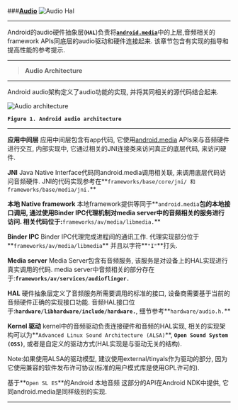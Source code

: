 
###[**Audio**](http://source.android.com/devices/audio/index.html)
![Audio Hal](http://source.android.com/devices/audio/images/ape_fwk_hal_audio.png)

-----
Android的audio硬件抽象层(**`HAL`**)负责将[**`android.media`**](http://developer.android.com/reference/android/media/package-summary.html)中的上层,音频相关的framework APIs同底层的audio驱动和硬件连接起来. 该章节包含有实现的指导和提高性能的参考提示.

-----
> **Audio Architecture**

-----
Android audio架构定义了audio功能的实现, 并将其同相关的源代码结合起来.

![Audio architecture](http://source.android.com/devices/audio/images/ape_fwk_audio.png)

**`Figure 1. Android audio architecture`**

-----
**应用中间层**
应用中间层包含有app代码, 它使用[android.media](http://developer.android.com/reference/android/media/package-summary.html) APIs来与音频硬件进行交互, 内部实现中, 它通过相关的JNI连接类来访问真正的底层代码, 来访问硬件.

**JNI**
Java Native Interface代码同android.media调用相关联, 来调用底层代码访问音频硬件. JNI的代码实现参考在**`frameworks/base/core/jni/ 和 frameworks/base/media/jni.`**

**本地 Native framework**
本地framework提供等同于**`android.media`**包的本地接口调用, 通过使用Binder IPC代理机制对media server中的音频相关的服务进行访问. 相关代码位于:**`frameworks/av/media/libmedia.`**

**Binder IPC**
Binder IPC代理完成进程间的通讯工作. 代理实现部分位于**`frameworks/av/media/libmedia`** 并且以字符**`"I"`**打头.

**Media server**
Media Server包含有音频服务, 该服务是对设备上的HAL实现进行真实调用的代码. media server中音频相关的部分存在于:**`frameworks/av/services/audioflinger.`**

**HAL**
硬件抽象层定义了音频服务所需要调用的标准的接口, 设备商需要基于当前的音频硬件正确的实现接口功能. 音频HAL接口位于:**`hardware/libhardware/include/hardware.`**, 细节参考**`hardware/audio.h.`**

**Kernel 驱动**
kernel中的音频驱动负责连接硬件和音频的HAL实现, 相关的实现架构可以为**`Advanced Linux Sound Architecture (ALSA)`**, **`Open Sound System (OSS)`**, 或者是自定义的驱动方式(HAL实现是与驱动无关的结构).

Note:如果使用ALSA的驱动模型, 建议使用external/tinyals作为驱动的部分, 因为它使用兼容的软件发布许可协议(标准的用户模式库是使用GPL许可的).

基于**`Open SL ES`**的Android 本地音频
这部分的API在Android NDK中提供, 它同android.media是同样级别的实现.

-----
